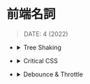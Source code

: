 <style> 
.imgBox{
  display: flex; 
  flex-direction: column; 
  margin: 5%; 
  justify-content: center;
  border: 2px solid black;
}
</style>

<!--  style  -->

###### <!-- ref -->

[tree shaking]: https://webpack.js.org/guides/tree-shaking/
[critical css]: https://www.sitepoint.com/how-and-why-you-should-inline-your-critical-css/
[debounce & throttle]: https://medium.com/@alexian853/debounce-throttle-%E9%82%A3%E4%BA%9B%E5%89%8D%E7%AB%AF%E9%96%8B%E7%99%BC%E6%87%89%E8%A9%B2%E8%A6%81%E7%9F%A5%E9%81%93%E7%9A%84%E5%B0%8F%E4%BA%8B-%E4%B8%80-76a73a8cbc39
[usedeferredvalue]: https://betterprogramming.pub/5-new-hooks-in-react-18-300aa713cefe

 <!-- ref -->

# 前端名詞

> DATE: 4 (2022)

<!-- Tree Shaking -->

- <details close>
  <summary>Tree Shaking</summary>

  > REF: [Tree Shaking]

  - 編譯打包時，將未使用到的程式碼 (dead-code) 移除。 (像在搖動樹木，將枯葉搖落一般)

  </details>

<!-- Critical CSS -->

- <details close>
  <summary>Critical CSS</summary>

  > REF: [Critical CSS]

  - 只將初次載入區塊需要渲染的 CSS 抽出來，放在 `<head>`，後續的 CSS 再以 Lazy loading 的方式延遲載入。

  </details>

<!-- Debounce & Throttle -->

- <details close>
  <summary>Debounce & Throttle</summary>

  > REF: [Debounce & Throttle]

  - 參考 React 18 [useDeferredValue]

  </details>
